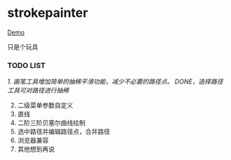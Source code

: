 strokepainter
=============

[Demo](http://albertshaw.github.io/strokepainter)

只是个玩具

### TODO LIST
*1. 画笔工具增加简单的抽稀平滑功能，减少不必要的路径点。 DONE，选择路径工具可对路径进行抽稀*

2. 二级菜单参数自定义
3. 直线
4. 二阶三阶贝塞尔曲线绘制
5. 选中路径并编辑路径点，合并路径
6. 浏览器兼容
7. 其他想到再说
